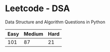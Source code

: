 # Leetcode - DSA

Data Structure and Algorithm Questions in Python

| Easy   |  Medium  | Hard |
|--------|----------|------|
|  101   |    87    |  21  |
